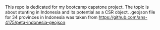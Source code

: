 This repo is dedicated for my bootcamp capstone project. The topic is about stunting in Indonesia and its potential as a CSR object.
.geojson file for 34 provinces in Indonesia was taken from https://github.com/ans-4175/peta-indonesia-geojson
